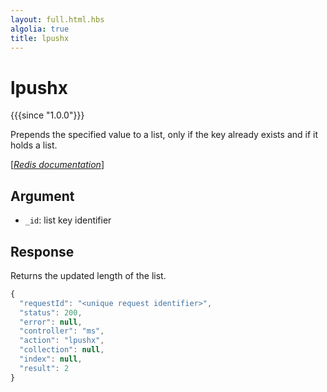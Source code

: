 ```yaml
---
layout: full.html.hbs
algolia: true
title: lpushx
---
```



# lpushx

{{{since "1.0.0"}}}

Prepends the specified value to a list, only if the key already exists and if it holds a list.

[[_Redis documentation_]](https://redis.io/commands/lpushx)


## Argument

* `_id`: list key identifier


## Response

Returns the updated length of the list.

```javascript
{
  "requestId": "<unique request identifier>",
  "status": 200,
  "error": null,
  "controller": "ms",
  "action": "lpushx",
  "collection": null,
  "index": null,
  "result": 2
}
```
